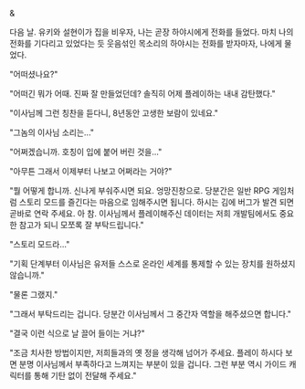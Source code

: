 & 

다음 날. 
유키와 설현이가 집을 비우자, 나는 곧장 하야시에게 전화를 들었다. 
마치 나의 전화를 기다리고 있었다는 듯 웃음섞인 목소리의 하야시는 전화를 받자마자, 나에게 물었다. 

"어떠셨나요?" 

"어떠긴 뭐가 어때. 진짜 잘 만들었던데? 솔직히 어제 플레이하는 내내 감탄했다." 

"이사님께 그런 칭찬을 듣다니, 8년동안 고생한 보람이 있네요." 

"그놈의 이사님 소리는..." 

"어쩌겠습니까. 호칭이 입에 붙어 버린 것을..." 

"아무튼 그래서 이제부터 나보고 어쩌라는 거야?" 

"뭘 어떻게 합니까. 신나게 부숴주시면 되요. 엉망진창으로. 당분간은 일반 RPG 게임처럼 스토리 모드를 즐긴다는 마음으로 임해주시면 됩니다. 하시는 김에 버그가 발견 되면 곧바로 연락 주세요. 아 참. 이사님께서 플레이해주신 데이터는 저희 개발팀에서도 중요한 참고가 되니 모쪼록 잘 부탁드립니다." 

"스토리 모드라..." 

"기획 단계부터 이사님은 유저들 스스로 온라인 세계를 통제할 수 있는 장치를 원하셨지 않습니까." 

"물론 그랬지." 

"그래서 부탁드리는 겁니다. 당분간 이사님께서 그 중간자 역할을 해주셨으면 합니다." 

"결국 이런 식으로 날 끌어 들이는 거냐?" 

"조금 치사한 방법이지만, 저희들과의 옛 정을 생각해 넘어가 주세요. 플레이 하시다 보면 분명 이사님께서 부족하다고 느껴지는 부분이 있을 겁니다. 그런 부분 역시 가이드 캐릭터를 통해 기탄 없이 전달해 주세요." 